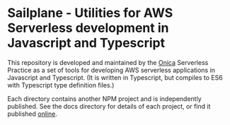 # Sailplane - Utilities for AWS Serverless development in Javascript and Typescript

This repository is developed and maintained by the [Onica](https://www.onica.com) Serverless Practice
as a set of tools for developing AWS serverless applications in Javascript and Typescript. 
(It is written in Typescript, but compiles to ES6 with Typescript type definition files.)

Each directory contains another NPM project and is independently published. 
See the docs directory for details of each project, or find it published [online](https://docs.onica.com/projects/sailplane).

